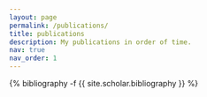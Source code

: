 ```yaml
---
layout: page
permalink: /publications/
title: publications
description: My publications in order of time.
nav: true
nav_order: 1
---
```

<!-- _pages/publications.md -->
<div class="publications">

{% bibliography -f {{ site.scholar.bibliography }} %}

</div>
